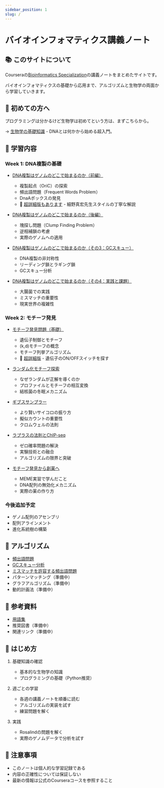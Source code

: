 ```yaml
---
sidebar_position: 1
slug: /
---
```


# バイオインフォマティクス講義ノート

## 📚 このサイトについて

Courseraの[Bioinformatics Specialization](https://www.coursera.org/specializations/bioinformatics)の講義ノートをまとめたサイトです。

バイオインフォマティクスの基礎から応用まで、アルゴリズムと生物学の両面から学習していきます。

## 🌟 初めての方へ

プログラミングは分かるけど生物学は初めてという方は、まずこちらから。

→ [生物学の基礎知識](./basics/biology-fundamentals) - DNAとは何かから始める超入門。

## 🧬 学習内容

### Week 1: DNA複製の基礎

- [DNA複製はゲノムのどこで始まるのか（前編）](./lectures/week1/dna-replication-part1)
  - 複製起点（OriC）の探索
  - 頻出語問題（Frequent Words Problem）
  - DnaAボックスの発見
  - 📘 [超詳細版もあります](./lectures/week1/dna-replication-part1-detailed) - 細野真宏先生スタイルの丁寧な解説

- [DNA複製はゲノムのどこで始まるのか（後編）](./lectures/week1/dna-replication-part2)
  - 塊探し問題（Clump Finding Problem）
  - 逆相補鎖の考慮
  - 実際のゲノムへの適用

- [DNA複製はゲノムのどこで始まるのか（その3：GCスキュー）](./lectures/week1/dna-replication-part3)
  - DNA複製の非対称性
  - リーディング鎖とラギング鎖
  - GCスキュー分析

- [DNA複製はゲノムのどこで始まるのか（その4：実践と課題）](./lectures/week1/dna-replication-part4)
  - 大腸菌での実践
  - ミスマッチの重要性
  - 現実世界の複雑性

### Week 2: モチーフ発見

- [モチーフ発見問題（基礎）](./lectures/week2/motif-finding-part1)
  - 遺伝子制御とモチーフ
  - (k,d)モチーフの概念
  - モチーフ列挙アルゴリズム
  - 📘 [超詳細版](./lectures/week2/motif-finding-part1-detailed) - 遺伝子のON/OFFスイッチを探す

- [ランダム化モチーフ探索](./lectures/week2/randomized-motif-search-detailed)
  - なぜランダムが正解を導くのか
  - プロファイルとモチーフの相互変換
  - 結核菌の冬眠メカニズム

- [ギブスサンプラー](./lectures/week2/gibbs-sampler-detailed)
  - より賢いサイコロの振り方
  - 擬似カウントの重要性
  - クロムウェルの法則

- [ラプラスの法則とChIP-seq](./lectures/week2/laplace-and-chip-seq-detailed)
  - ゼロ確率問題の解決
  - 実験技術との融合
  - アルゴリズムの限界と突破

- [モチーフ発見から創薬へ](./lectures/week2/understanding-motif-and-drug-discovery)
  - MEME実習で学んだこと
  - DNA配列の無効化メカニズム
  - 実際の薬の作り方

### 今後追加予定

- ゲノム配列のアセンブリ
- 配列アラインメント
- 進化系統樹の構築

## 🔧 アルゴリズム

- [頻出語問題](./algorithms/frequent-words)
- [GCスキュー分析](./algorithms/gc-skew)
- [ミスマッチを許容する頻出語問題](./algorithms/frequent-words-mismatches)
- パターンマッチング（準備中）
- グラフアルゴリズム（準備中）
- 動的計画法（準備中）

## 📖 参考資料

- [用語集](./resources/glossary)
- 推奨図書（準備中）
- 関連リンク（準備中）

## 🚀 はじめ方

1. 基礎知識の確認
   - 基本的な生物学の知識
   - プログラミングの基礎（Python推奨）

2. 週ごとの学習
   - 各週の講義ノートを順番に読む
   - アルゴリズムの実装を試す
   - 練習問題を解く

3. 実践
   - Rosalindの問題を解く
   - 実際のゲノムデータで分析を試す

## 📝 注意事項

- このノートは個人的な学習記録である
- 内容の正確性については保証しない
- 最新の情報は公式のCourseraコースを参照すること
